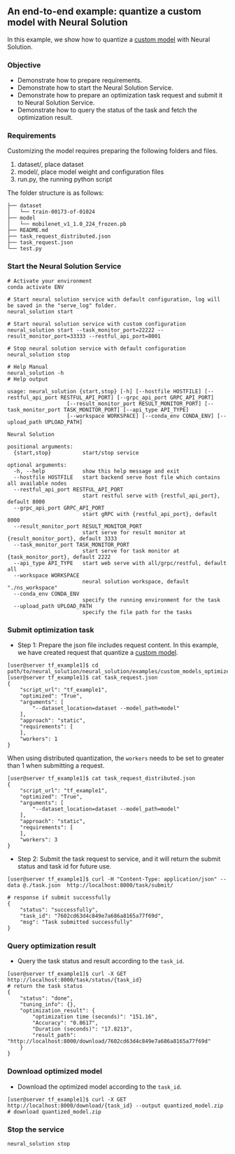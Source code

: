 
## An end-to-end example: quantize a custom model with Neural Solution

In this example, we show how to quantize a [custom model](https://github.com/intel/neural-compressor/tree/master/examples/helloworld/tf_example1) with Neural Solution.

### Objective
- Demonstrate how to prepare requirements.
- Demonstrate how to start the Neural Solution Service.
- Demonstrate how to prepare an optimization task request and submit it to Neural Solution Service.
- Demonstrate how to query the status of the task and fetch the optimization result.

### Requirements
Customizing the model requires preparing the following folders and files.
1. dataset/, place dataset
2. model/, place model weight and configuration files
3. run.py, the running python script

The folder structure is as follows:
```shell
├── dataset
│   └── train-00173-of-01024
├── model
│   └── mobilenet_v1_1.0_224_frozen.pb
├── README.md
├── task_request_distributed.json
├── task_request.json
└── test.py
```

### Start the Neural Solution Service

```shell
# Activate your environment
conda activate ENV

# Start neural solution service with default configuration, log will be saved in the "serve_log" folder.
neural_solution start

# Start neural solution service with custom configuration
neural_solution start --task_monitor_port=22222 --result_monitor_port=33333 --restful_api_port=8001

# Stop neural solution service with default configuration
neural_solution stop

# Help Manual
neural_solution -h
# Help output

usage: neural_solution {start,stop} [-h] [--hostfile HOSTFILE] [--restful_api_port RESTFUL_API_PORT] [--grpc_api_port GRPC_API_PORT]
                   [--result_monitor_port RESULT_MONITOR_PORT] [--task_monitor_port TASK_MONITOR_PORT] [--api_type API_TYPE]
                   [--workspace WORKSPACE] [--conda_env CONDA_ENV] [--upload_path UPLOAD_PATH]

Neural Solution

positional arguments:
  {start,stop}          start/stop service

optional arguments:
  -h, --help            show this help message and exit
  --hostfile HOSTFILE   start backend serve host file which contains all available nodes
  --restful_api_port RESTFUL_API_PORT
                        start restful serve with {restful_api_port}, default 8000
  --grpc_api_port GRPC_API_PORT
                        start gRPC with {restful_api_port}, default 8000
  --result_monitor_port RESULT_MONITOR_PORT
                        start serve for result monitor at {result_monitor_port}, default 3333
  --task_monitor_port TASK_MONITOR_PORT
                        start serve for task monitor at {task_monitor_port}, default 2222
  --api_type API_TYPE   start web serve with all/grpc/restful, default all
  --workspace WORKSPACE
                        neural solution workspace, default "./ns_workspace"
  --conda_env CONDA_ENV
                        specify the running environment for the task
  --upload_path UPLOAD_PATH
                        specify the file path for the tasks
```


### Submit optimization task

- Step 1: Prepare the json file includes request content. In this example, we have created request that quantize a [custom model](https://github.com/intel/neural-compressor/tree/master/examples/helloworld/tf_example1).

```shell
[user@server tf_example1]$ cd path/to/neural_solution/neural_solution/examples/custom_models_optimized/tf_example1
[user@server tf_example1]$ cat task_request.json
{
    "script_url": "tf_example1",
    "optimized": "True",
    "arguments": [
        "--dataset_location=dataset --model_path=model"
    ],
    "approach": "static",
    "requirements": [
    ],
    "workers": 1
}
```
When using distributed quantization, the `workers` needs to be set to greater than 1 when submitting a request.
```shell
[user@server tf_example1]$ cat task_request_distributed.json
{
    "script_url": "tf_example1",
    "optimized": "True",
    "arguments": [
        "--dataset_location=dataset --model_path=model"
    ],
    "approach": "static",
    "requirements": [
    ],
    "workers": 3
}
```


- Step 2: Submit the task request to service, and it will return the submit status and task id for future use.

```shell
[user@server tf_example1]$ curl -H "Content-Type: application/json" --data @./task.json  http://localhost:8000/task/submit/

# response if submit successfully
{
    "status": "successfully",
    "task_id": "7602cd63d4c849e7a686a8165a77f69d",
    "msg": "Task submitted successfully"
}
```



### Query optimization result

- Query the task status and result according to the `task_id`.

``` shell
[user@server tf_example1]$ curl -X GET  http://localhost:8000/task/status/{task_id}
# return the task status
{
    "status": "done",
    "tuning_info": {},
    "optimization_result": {
        "optimization time (seconds)": "151.16",
        "Accuracy": "0.8617",
        "Duration (seconds)": "17.8213",
        "result_path": "http://localhost:8000/download/7602cd63d4c849e7a686a8165a77f69d"
    }
}

```
### Download optimized model

- Download the optimized model according to the `task_id`.

``` shell
[user@server tf_example1]$ curl -X GET  http://localhost:8000/download/{task_id} --output quantized_model.zip
# download quantized_model.zip
```

### Stop the service
```shell
neural_solution stop
```

